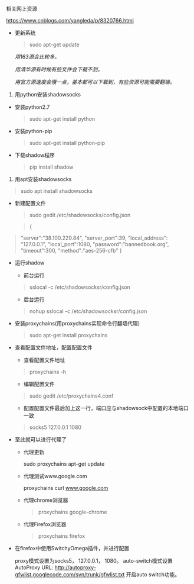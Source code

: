相关网上资源

https://www.cnblogs.com/yangleda/p/8320766.html



- 更新系统

  > sudo apt-get update

  *用163源会比较多。*

  *用清华源有时候有些文件会下载不到。*

  *用官方源速度会慢一点，基本都可以下载到，有些资源可能需要翻墙。*

1. 用python安装shadowsocks
- 安装python2.7

  > sudo apt-get install python

- 安装python-pip

  > sudo apt-get install python-pip

- 下载shadow程序

  > pip install shadow
1. 用apt安装shadowsocks
> sudo apt install shadowsocks


- 新建配置文件

  > sudo gedit /etc/shadowsocks/config.json

  > {
>  "server":"38.100.229.84",
  >  "server_port":39,
  >  "local_address": "127.0.0.1",
  >  "local_port":1080,
  >  "password":"bannedbook.org",
  >  "timeout":300,
  >  "method":"aes-256-cfb"
  > }

- 运行shadow

  - 前台运行

  > sslocal -c /etc/shadowsocksr/config.json

  - 后台运行

  > nohup sslocal -c /etc/shadowsocksr/config.json

- 安装proxychains(用proxychains实现命令行翻墙代理)

  > sudo apt-get install proxychains

- 查看配置文件地址，配置配置文件

  - 查看配置文件地址

  > proxychains -h

  - 编辑配置文件

  > sudo gedit /etc/proxychains4.conf

  - 配置配置文件最后加上这一行，端口应与shadowsock中配置的本地端口一致

  > socks5 127.0.0.1 1080

- 至此就可以进行代理了

  - 代理更新

    sudo proxychains apt-get update

  - 代理测试www.google.com

    proxychains curl www.google.com

  - 代理chrome浏览器

    > proxychains google-chrome

  - 代理Firefox浏览器

    > proxychains firefox

- 在firefox中使用SwitchyOmega插件，并进行配置

  proxy模式设置为socks5， 127.0.0.1， 1080。
  auto-switch模式设置AutoProxy URL:
  http://autoproxy-gfwlist.googlecode.com/svn/trunk/gfwlist.txt
  开启auto switch功能。

  

  
